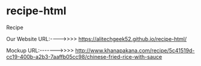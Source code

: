 # recipe-html
Recipe 

Our Website URL:---->>>>    https://alitechgeek52.github.io/recipe-html/

Mockup URL:------->>>>      http://www.khanapakana.com/recipe/5c41519d-cc19-400b-a2b3-7aaffb05cc98/chinese-fried-rice-with-sauce
